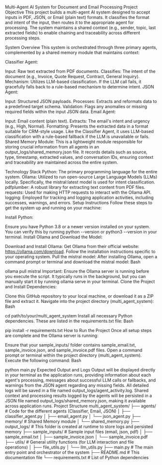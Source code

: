 

Multi-Agent AI System for Document and Email Processing
Project Objective
This project builds a multi-agent AI system designed to accept inputs in PDF, JSON, or Email (plain text) formats. It classifies the format and intent of the input, then routes it to the appropriate agent for processing. The system maintains a shared context (e.g., sender, topic, last extracted fields) to enable chaining and traceability across different processing steps.

System Overview
This system is orchestrated through three primary agents, complemented by a shared memory module that maintains context:

Classifier Agent:

Input: Raw text extracted from PDF documents.
Classifies: The intent of the document (e.g., Invoice, Quote Request, Contract, General Inquiry).
Mechanism: Utilizes LLM-based classification. If the LLM call fails, it gracefully falls back to a rule-based mechanism to determine intent.
JSON Agent:

Input: Structured JSON payloads.
Processes: Extracts and reformats data to a predefined target schema.
Validation: Flags any anomalies or missing required fields within the input JSON data.
Email Agent:

Input: Email content (plain text).
Extracts: The email's intent and urgency (e.g., High, Normal).
Formatting: Presents the extracted data in a format suitable for CRM-style usage. Like the Classifier Agent, it uses LLM-based classification with a rule-based fallback if the LLM is unavailable or fails.
Shared Memory Module:
This is a lightweight module responsible for storing crucial information from all agents in an output_logs/shared_memory.json file. It records details such as source, type, timestamp, extracted values, and conversation IDs, ensuring context and traceability are maintained across the entire system.

Technology Stack
Python: The primary programming language for the entire system.
Ollama: Utilized to run open-source Large Language Models (LLMs) locally. Specifically, the mistral:latest model is used for intent classification.
pdfplumber: A robust library for extracting text content from PDF files.
requests: Used for making HTTP requests to interact with the Ollama API.
logging: Employed for tracking and logging application activities, including successes, warnings, and errors.
Setup Instructions
Follow these steps to get the system up and running on your machine:

Install Python:

Ensure you have Python 3.8 or a newer version installed on your system. You can verify this by running python --version or python3 --version in your terminal.
Install Ollama and Download the Model:

Download and Install Ollama: Get Ollama from their official website: https://ollama.com/download. Follow the installation instructions specific to your operating system.
Pull the mistral model: After installing Ollama, open a command prompt or terminal and download the mistral model:
Bash

ollama pull mistral
Important: Ensure the Ollama server is running before you execute the script. It typically runs in the background, but you can manually start it by running ollama serve in your terminal.
Clone the Project and Install Dependencies:

Clone this GitHub repository to your local machine, or download it as a ZIP file and extract it.
Navigate into the project directory (multi_agent_system):
Bash

cd path/to/your/multi_agent_system
Install all necessary Python dependencies. These are listed in the requirements.txt file:
Bash

pip install -r requirements.txt
How to Run the Project
Once all setup steps are complete and the Ollama server is running:

Ensure that your sample_inputs/ folder contains sample_email.txt, sample_invoice.json, and sample_invoice.pdf files.
Open a command prompt or terminal within the project directory (multi_agent_system).
Execute the following command:
Bash

python main.py
Expected Output and Logs
Output will be displayed directly in your terminal as the application runs, providing information about each agent's processing, messages about successful LLM calls or fallbacks, and warnings from the JSON agent regarding any missing fields.
All detailed logs will be saved in a file named output_logs/agent_activity.log.
Shared context and processing results logged by the agents will be persisted in a JSON file named output_logs/shared_memory.json, making it available across application runs.
Project Structure
multi_agent_system/
├── agents/             # Code for the different agents (Classifier, Email, JSON)
│   ├── classifier_agent.py
│   ├── email_agent.py
│   └── json_agent.py
├── memory/             # Shared Memory module
│   └── shared_memory.py
├── output_logs/        # This folder is created at runtime to store logs and persisted memory
├── sample_inputs/      # Sample input files (email, json, pdf)
│   ├── sample_email.txt
│   ├── sample_invoice.json
│   └── sample_invoice.pdf
├── utils/              # General utility functions (for LLM interaction and file operations)
│   ├── file_utils.py
│   └── llm_utils.py
├── main.py             # The main entry point and orchestrator of the system
├── README.md           # This documentation file
└── requirements.txt    # List of Python dependencies
